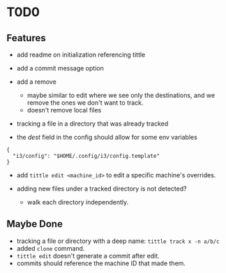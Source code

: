 # T0D0

## Features
- add readme on initialization referencing tittle

- add a commit message option

- add a remove
  - maybe similar to edit where we see only the destinations, and we remove the
    ones we don't want to track.
  - doesn't remove local files

- tracking a file in a directory that was already tracked

- the *dest* field in the config should allow for some env variables
```
{
  "i3/config": "$HOME/.config/i3/config.template"
}
```
- add `tittle edit <machine_id>` to edit a specific machine's overrides.

- adding new files under a tracked directory is not detected?
  - walk each directory independently.

## Maybe Done
- tracking a file or directory with a deep name: `tittle track x -n a/b/c`
- added `clone` command.
- `tittle edit` doesn't generate a commit after edit.
- commits should reference the machine ID that made them.
